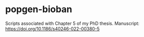 # popgen-bioban
Scripts associated with Chapter 5 of my PhD thesis.
Manuscript: https://doi.org/10.1186/s40246-022-00380-5